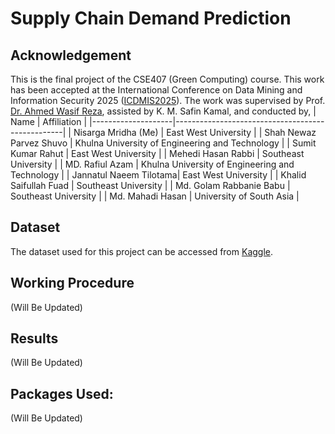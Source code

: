 # **Supply Chain Demand Prediction**

## **Acknowledgement**
This is the final project of the CSE407 (Green Computing) course. 
This work has been accepted at the International Conference on Data Mining and Information Security 2025 ([ICDMIS2025](http://icdmis.ikrf.in/)). 
The work was supervised by Prof. [Dr. Ahmed Wasif Reza](https://fse.ewubd.edu/computer-science-engineering/faculty-view/wasif), assisted by K. M. Safin Kamal, and conducted by,
| Name         | Affiliation                                      |
|--------------------|--------------------------------------------------|
| Nisarga Mridha (Me)      | East West University |
| Shah Newaz Parvez Shuvo            | Khulna University of Engineering and Technology        |
| Sumit Kumar Rahut         | East West University           |
| Mehedi Hasan Rabbi         | Southeast University  |
| MD. Rafiul Azam           | Khulna University of Engineering and Technology |
| Jannatul Naeem Tilotama| East West University       |
| Khalid Saifullah Fuad         | Southeast University                           |
| Md. Golam Rabbanie Babu   | Southeast University          |
| Md. Mahadi Hasan           | University of South Asia     |

## **Dataset**
The dataset used for this project can be accessed from [Kaggle](https://www.kaggle.com/datasets/anirudhchauhan/retail-store-inventory-forecasting-dataset).
## **Working Procedure**
(Will Be Updated)
## **Results**
(Will Be Updated)
## Packages Used:
(Will Be Updated)
